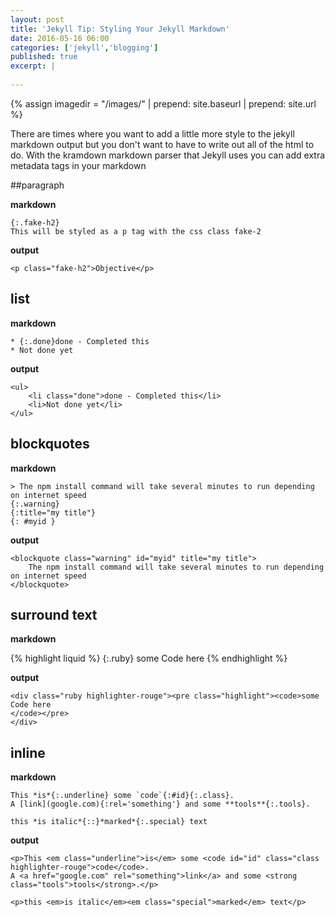 ```yaml
---
layout: post
title: 'Jekyll Tip: Styling Your Jekyll Markdown'
date: 2016-05-16 06:00
categories: ['jekyll','blogging']
published: true
excerpt: |
    
---
```


{% assign imagedir = "/images/" | prepend: site.baseurl | prepend: site.url %}

There are times where you want to add a little more style to the jekyll markdown output but you don't want to have to write out all of the html to do.  With the kramdown markdown parser that Jekyll uses you can add extra metadata tags in your markdown

##paragraph

**markdown**

    {:.fake-h2}
    This will be styled as a p tag with the css class fake-2

**output**

    <p class="fake-h2">Objective</p>

## list

**markdown**

    * {:.done}done - Completed this
    * Not done yet

**output**

    <ul>
        <li class="done">done - Completed this</li>
        <li>Not done yet</li>
    </ul>

## blockquotes

**markdown**

    > The npm install command will take several minutes to run depending on internet speed
    {:.warning}
    {:title="my title"}
    {: #myid }

**output**

    <blockquote class="warning" id="myid" title="my title">
        The npm install command will take several minutes to run depending on internet speed
    </blockquote>

## surround text

**markdown**

{% highlight liquid %}
{:.ruby}
    some Code here
{% endhighlight %}

**output**

    <div class="ruby highlighter-rouge"><pre class="highlight"><code>some Code here
    </code></pre>
    </div>

## inline

**markdown**

    This *is*{:.underline} some `code`{:#id}{:.class}.
    A [link](google.com){:rel='something'} and some **tools**{:.tools}.

    this *is italic*{::}*marked*{:.special} text


**output**

    <p>This <em class="underline">is</em> some <code id="id" class="class highlighter-rouge">code</code>.
    A <a href="google.com" rel="something">link</a> and some <strong class="tools">tools</strong>.</p>

    <p>this <em>is italic</em><em class="special">marked</em> text</p>